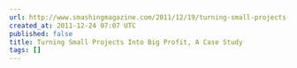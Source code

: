 ```yaml
---
url: http://www.smashingmagazine.com/2011/12/19/turning-small-projects-into-big-profit-case-study/
created_at: 2011-12-24 07:07 UTC
published: false
title: Turning Small Projects Into Big Profit, A Case Study
tags: []
---
```



